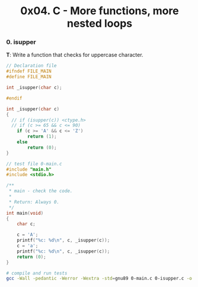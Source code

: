<h1 align="center"> 0x04. C - More functions, more nested loops </h1>

<h3> 0. isupper </h3>

**T**: Write a function that checks for uppercase character.
```c
// Declaration file 
#ifndef FILE_MAIN
#define FILE_MAIN

int _isupper(char c);

#endif
```
```c
int _isupper(char c)
{
  // if (isupper(c)) <ctype.h>
  // if (c >= 65 && c <= 90) 
	if (c >= 'A' && c <= 'Z')
		return (1);
	else
		return (0);
}
```
```c
// test file 0-main.c
#include "main.h"
#include <stdio.h>

/**
 * main - check the code.
 *
 * Return: Always 0.
 */
int main(void)
{
    char c;

    c = 'A';
    printf("%c: %d\n", c, _isupper(c));
    c = 'a';
    printf("%c: %d\n", c, _isupper(c));
    return (0);
}
```
```bash
# compile and run tests
gcc -Wall -pedantic -Werror -Wextra -std=gnu89 0-main.c 0-isupper.c -o 0-isuper
```
